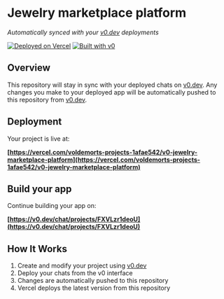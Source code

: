 # Jewelry marketplace platform

*Automatically synced with your [v0.dev](https://v0.dev) deployments*

[![Deployed on Vercel](https://img.shields.io/badge/Deployed%20on-Vercel-black?style=for-the-badge&logo=vercel)](https://vercel.com/voldemorts-projects-1afae542/v0-jewelry-marketplace-platform)
[![Built with v0](https://img.shields.io/badge/Built%20with-v0.dev-black?style=for-the-badge)](https://v0.dev/chat/projects/FXVLzr1deoU)

## Overview

This repository will stay in sync with your deployed chats on [v0.dev](https://v0.dev).
Any changes you make to your deployed app will be automatically pushed to this repository from [v0.dev](https://v0.dev).

## Deployment

Your project is live at:

**[https://vercel.com/voldemorts-projects-1afae542/v0-jewelry-marketplace-platform](https://vercel.com/voldemorts-projects-1afae542/v0-jewelry-marketplace-platform)**

## Build your app

Continue building your app on:

**[https://v0.dev/chat/projects/FXVLzr1deoU](https://v0.dev/chat/projects/FXVLzr1deoU)**

## How It Works

1. Create and modify your project using [v0.dev](https://v0.dev)
2. Deploy your chats from the v0 interface
3. Changes are automatically pushed to this repository
4. Vercel deploys the latest version from this repository
